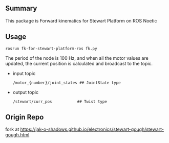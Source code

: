 ## Summary
This package is Forward kinematics for Stewart Platform on ROS Noetic

## Usage
```
rosrun fk-for-stewart-platform-ros fk.py
```

The period of the node is 100 Hz, and when all the motor values are updated, the current position is calculated and broadcast to the topic.

* input topic
  ```
  /motor_{number}/joint_states ## JointState type
  ```
  
* output topic
  ```
  /stewart/curr_pos           ## Twist type
  ```


## Origin Repo
fork at https://jak-o-shadows.github.io/electronics/stewart-gough/stewart-gough.html
